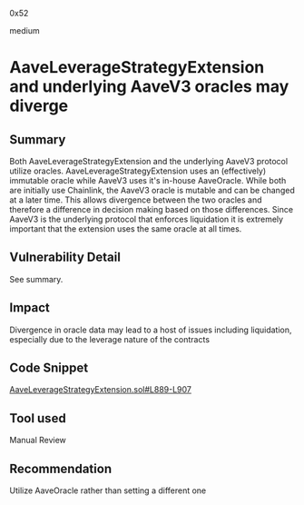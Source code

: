 0x52

medium

# AaveLeverageStrategyExtension and underlying AaveV3 oracles may diverge

## Summary

Both AaveLeverageStrategyExtension and the underlying AaveV3 protocol utilize oracles. AaveLeverageStrategyExtension uses an (effectively) immutable oracle while AaveV3 uses it's in-house AaveOracle. While both are initially use Chainlink, the AaveV3 oracle is mutable and can be changed at a later time. This allows divergence between the two oracles and therefore a difference in decision making based on those differences. Since AaveV3 is the underlying protocol that enforces liquidation it is extremely important that the extension uses the same oracle at all times.

## Vulnerability Detail

See summary.

## Impact

Divergence in oracle data may lead to a host of issues including liquidation, especially due to the leverage nature of the contracts

## Code Snippet

[AaveLeverageStrategyExtension.sol#L889-L907](https://github.com/sherlock-audit/2023-05-Index/blob/main/index-coop-smart-contracts/contracts/adapters/AaveLeverageStrategyExtension.sol#L889-L907)

## Tool used

Manual Review

## Recommendation

Utilize AaveOracle rather than setting a different one